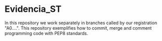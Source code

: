# Evidencia_ST
In this repository we work separately in branches
called by our registration "A0....". 
This repository exemplifies how to commit, merge 
and comment programming code with PEP8 standards.
